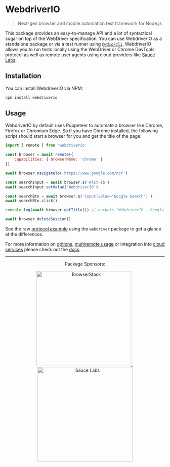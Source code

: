 WebdriverIO
===========

> Next-gen browser and mobile automation test framework for Node.js

This package provides an easy-to-manage API and a lot of syntactical sugar on top of the WebDriver specification. You can use WebdriverIO as a standalone package or via a test runner using [`@wdio/cli`](https://webdriver.io/docs/clioptions). WebdriverIO allows you to run tests locally using the WebDriver or Chrome DevTools protocol as well as remote user agents using cloud providers like [Sauce Labs](https://saucelabs.com/).

## Installation

You can install WebdriverIO via NPM:

```sh
npm install webdriverio
```

## Usage

WebdriverIO by default uses Puppeteer to automate a browser like Chrome, Firefox or Chromium Edge. So if you have Chrome installed, the following script should start a browser for you and get the title of the page:

```js
import { remote } from 'webdriverio'

const browser = await remote({
    capabilities: { browserName: 'chrome' }
})

await browser.navigateTo('https://www.google.com/ncr')

const searchInput = await browser.$('#lst-ib')
await searchInput.setValue('WebdriverIO')

const searchBtn = await browser.$('input[value="Google Search"]')
await searchBtn.click()

console.log(await browser.getTitle()) // outputs "WebdriverIO - Google Search"

await browser.deleteSession()
```

See the raw [protocol example](https://www.npmjs.com/package/webdriver#example) using the `webdriver` package to get a glance at the differences.

For more information on [options](https://webdriver.io/docs/options#webdriver-options), [multiremote usage](https://webdriver.io/docs/multiremote) or integration into [cloud services](https://webdriver.io/docs/cloudservices) please check out the [docs](https://webdriver.io/docs/gettingstarted).

---

<center>Package Sponsors:</center>
<p align="center">
    <a href="https://www.browserstack.com/automation-webdriverio">
        <img src="https://webdriver.io/img/sponsors/browserstack_black.svg" alt="BrowserStack" width="300" />
    </a>
    &nbsp;
    <a href="https://saucelabs.com">
        <img src="https://webdriver.io/img/sponsors/saucelabs_black.svg" alt="Sauce Labs" width="300" />
    </a>
</p>
